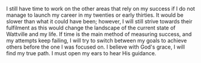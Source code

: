 I still have time to work on the other areas that rely on my success if I do not manage to launch my career in my twenties or early thirties. It would be slower than what it could have been; however, I will still strive towards their fulfilment as this would change the landscape of the current state of Wattville and my life. If time is the main method of measuring success, and my attempts keep failing, I will try to switch between my goals to achieve others before the one I was focused on. I believe with God's grace, I will find my true path. I must open my ears to hear His guidance.

